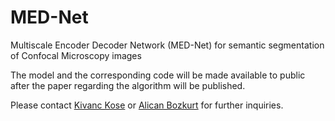 # MED-Net
 Multiscale Encoder Decoder Network (MED-Net) for semantic segmentation of Confocal Microscopy images


The model and the corresponding code will be made available to public after the paper regarding the algorithm will be published. 

Please contact [Kivanc Kose](kkoseug@gmail.com) or [Alican Bozkurt](bozkurta@gmail.com) for further inquiries.
